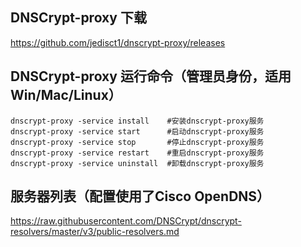 ## DNSCrypt-proxy 下载
https://github.com/jedisct1/dnscrypt-proxy/releases

## DNSCrypt-proxy 运行命令（管理员身份，适用Win/Mac/Linux）
```
dnscrypt-proxy -service install    #安装dnscrypt-proxy服务
dnscrypt-proxy -service start      #启动dnscrypt-proxy服务
dnscrypt-proxy -service stop       #停止dnscrypt-proxy服务
dnscrypt-proxy -service restart    #重启dnscrypt-proxy服务
dnscrypt-proxy -service uninstall  #卸载dnscrypt-proxy服务
```

## 服务器列表（配置使用了Cisco OpenDNS）
https://raw.githubusercontent.com/DNSCrypt/dnscrypt-resolvers/master/v3/public-resolvers.md
